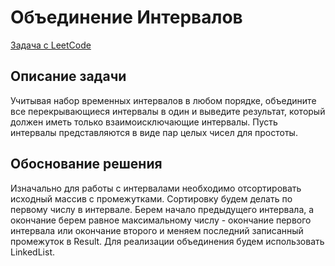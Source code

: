 # Объединение Интервалов

[Задача с LeetCode](https://leetcode.com/problems/merge-intervals/)

## Описание задачи
Учитывая набор временных интервалов в любом порядке, объедините все перекрывающиеся интервалы в один и выведите результат, который должен иметь только взаимоисключающие интервалы. Пусть интервалы представляются в виде пар целых чисел для простоты.

## Обоснование решения
Изначально для работы с интервалами необходимо отсортировать исходный массив с промежутками. Сортировку будем делать по первому числу в интервале.
Берем начало предыдущего интервала, а окончание берем равное максимальному числу - окончание первого интервала или окончание второго и меняем последний записанный промежуток в Result. Для реализации объединения будем использовать LinkedList.
